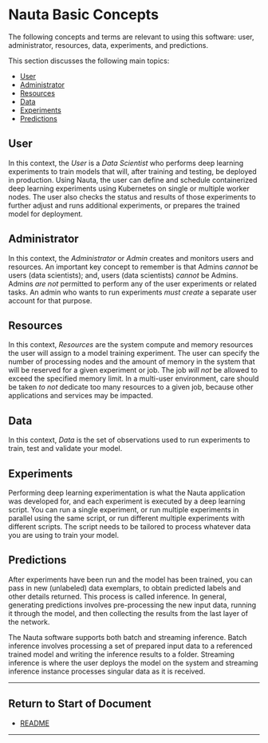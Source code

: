 # Nauta Basic Concepts

The following concepts and terms are relevant to using this software: user, administrator, resources, data, experiments, and predictions. 

This section discusses the following main topics:

- [User](#user)
- [Administrator](#administrator)  
- [Resources](#resources)
- [Data](#data)
- [Experiments](#experiments)
- [Predictions](#predictions)

## User

In this context, the _User_ is a _Data Scientist_  who performs deep learning experiments to train models that will, after training and testing, be deployed in production. Using Nauta, the user can define and schedule containerized deep learning experiments using Kubernetes on single or multiple worker nodes. The user also checks the status and results of those experiments to further adjust and runs additional experiments, or prepares the trained model for deployment.

## Administrator

In this context, the _Administrator_ or _Admin_ creates and monitors users and resources. An important key concept to remember is that Admins _cannot_ be users (data scientists); and, users (data scientists) _cannot_ be Admins. Admins _are not_ permitted to perform any of the user experiments or related tasks. An admin who wants to run experiments _must create_ a separate user account for that purpose.

## Resources

In this context, _Resources_ are the system compute and memory resources the user will assign to a model training experiment. The user can specify the number of processing nodes and the amount of memory in the system that will be reserved for a given experiment or job. The job _will not_ be allowed to exceed the specified memory limit. In a multi-user environment, care should be taken _to not_ dedicate too many resources to a given job, because other applications and services may be impacted.

## Data

In this context, _Data_ is the set of observations used to run experiments to train, test and validate your model.

## Experiments

Performing deep learning experimentation is what the Nauta application was developed for, and each experiment is executed by a deep learning script. You can run a single experiment, or run multiple experiments in parallel using the same script, or run different multiple experiments with different scripts. The script needs to be tailored to process whatever data you are using to train your model.

## Predictions

After experiments have been run and the model has been trained, you can pass in new (unlabeled) data exemplars, to obtain predicted labels and other details returned. This process is called inference. In general, generating predictions involves pre-processing the new input data, running it through the model, and then collecting the results from the last layer of the network.

The Nauta software supports both batch and streaming inference. Batch inference involves processing a set of prepared input data to a referenced trained model and writing the inference results to a folder. Streaming inference is where the user deploys the model on the system and streaming inference instance processes singular data as it is received.

----------------------

## Return to Start of Document

* [README](../README.md)
----------------------

